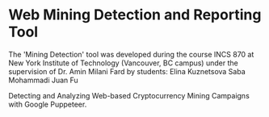 # Web Mining Detection and Reporting Tool

The 'Mining Detection' tool was developed during the course INCS 870 at New York Institute of Technology (Vancouver, BC campus) under the supervision of Dr. Amin Milani Fard by students:
Elina Kuznetsova
Saba Mohammadi
Juan Fu

Detecting and Analyzing Web-based Cryptocurrency Mining Campaigns with Google Puppeteer.
